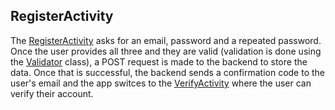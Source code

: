 ## RegisterActivity
The [RegisterActivity](../app/src/main/java/com/flexicharge/bolt/activities/RegisterActivity.kt) asks for an email, password and a repeated password. 
Once the user provides all three and they are valid (validation is done
using the [Validator](../app/src/main/java/com/flexicharge/bolt/helpers/Validator.kt) class), a POST request is made to the backend to store the data.
Once that is successful, the backend sends a confirmation code to the user's email and the app switces to the [VerifyActivity](../app/src/main/java/com/flexicharge/bolt/activities/VerifyActivity.kt) where the user can verify their account.
